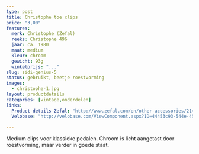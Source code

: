 ```yaml
---
type: post
title: Christophe toe clips
price: "3,00"
features:
  merk: Christophe (Zefal)
  reeks: Christophe 496
  jaar: ca. 1980
  maat: medium
  kleur: chroom
  gewicht: 93g
  winkelprijs: "..."
slug: sidi-genius-5
status: gebruikt, beetje roestvorming
images: 
  - christophe-1.jpg
layout: productdetails
categories: [vintage,onderdelen]
links:
  Product details Zefal: "http://www.zefal.com/en/other-accessories/214-christophe-steel-toe-clips.html"
  Velobase: "http://velobase.com/ViewComponent.aspx?ID=44453c93-544e-45d4-8493-0192a181c98b"
  
---
```

Medium clips voor klassieke pedalen. Chroom is licht aangetast door roestvorming, maar verder in goede staat.